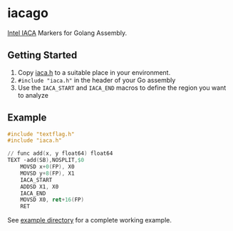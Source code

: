 # iacago

[Intel
IACA](https://software.intel.com/en-us/articles/intel-architecture-code-analyzer)
Markers for Golang Assembly.

## Getting Started

1. Copy [iaca.h](iaca.h) to a suitable place in your environment.
2. `#include "iaca.h"` in the header of your Go assembly
3. Use the `IACA_START` and `IACA_END` macros to define the region you want to
   analyze

## Example

[embedmd]:# (example/add_amd64.s)
```s
#include "textflag.h"
#include "iaca.h"

// func add(x, y float64) float64
TEXT ·add(SB),NOSPLIT,$0
	MOVSD x+0(FP), X0
	MOVSD y+8(FP), X1
	IACA_START
	ADDSD X1, X0
	IACA_END
	MOVSD X0, ret+16(FP)
	RET
```

See [example directory](example/) for a complete working example.

